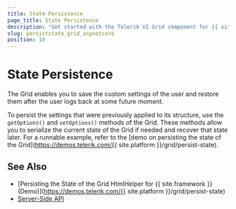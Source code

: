 ```yaml
---
title: State Persistence
page_title: State Persistence
description: "Get started with the Telerik UI Grid component for {{ site.framework }} and persist the state of the widget."
slug: persiststate_grid_aspnetcore
position: 10
---
```


# State Persistence

The Grid enables you to save the custom settings of the user and restore them after the user logs back at some future moment.

To persist the settings that were previously applied to its structure, use the `getOptions()` and `setOptions()` methods of the Grid. These methods allow you to serialize the current state of the Grid if needed and recover that state later. For a runnable example, refer to the [demo on persisting the state of the Grid](https://demos.telerik.com/{{ site.platform }}/grid/persist-state).

## See Also

* [Persisting the State of the Grid HtmlHelper for {{ site.framework }} (Demo)](https://demos.telerik.com/{{ site.platform }}/grid/persist-state)
* [Server-Side API](/api/grid)
